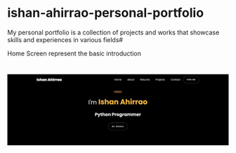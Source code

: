 # ishan-ahirrao-personal-portfolio
My personal portfolio is a collection of projects and works that showcase skills and experiences in various fields#

Home Screen represent the basic introduction
#
![Screenshot 1](images/Home.jpg)

